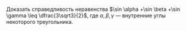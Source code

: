 Доказать справедливость неравенства $\sin \alpha +\sin \beta +\sin \gamma \leq \dfrac{3\sqrt3}{2}$, где $\alpha, \beta, \gamma$ — внутренние углы некоторого треугольника.